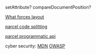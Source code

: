 setAttribute?
compareDocumentPosition?

[What forces layout](https://gist.github.com/paulirish/5d52fb081b3570c81e3a)

[parcel code splitting](https://parceljs.org/features/code-splitting/)

[parcel programmatic api](https://parceljs.org/features/parcel-api/)

cyber security:
[MDN](https://developer.mozilla.org/en-US/docs/Web/Security/Types_of_attacks)
[OWASP](https://owasp.org/www-project-top-ten/2017/Top_10)
